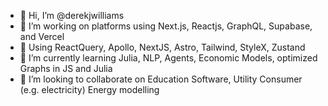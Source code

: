 - 👋 Hi, I’m @derekjwilliams
- 👀 I’m working on platforms using Next.js, Reactjs, GraphQL, Supabase, and Vercel
- 👀 Using ReactQuery, Apollo, NextJS, Astro, Tailwind, StyleX, Zustand
- 🌱 I’m currently learning Julia, NLP, Agents, Economic Models, optimized Graphs in JS and Julia
- 💞️ I’m looking to collaborate on Education Software, Utility Consumer (e.g. electricity) Energy modelling

